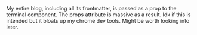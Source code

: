 My entire blog, including all its frontmatter, is passed as a prop to the terminal component. The props attribute is massive as a result. Idk if this is intended but it bloats up my chrome dev tools. Might be worth looking into later.